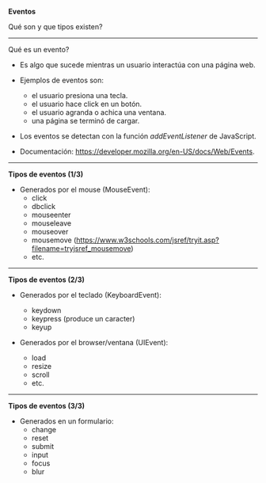 **Eventos**

Qué son y que tipos existen?

----------------------------------------------------------------
Qué es un evento?

- Es algo que sucede mientras un usuario interactúa con una página web.

- Ejemplos de eventos son: <br>
    - el usuario presiona una tecla.<br>
    - el usuario hace click en un botón.<br>
    - el usuario agranda o achica una ventana.<br>
    - una página se terminó de cargar.

- Los eventos se detectan con la función *addEventListener* de JavaScript.

- Documentación: https://developer.mozilla.org/en-US/docs/Web/Events.

----------------------------------------------------------------
**Tipos de eventos (1/3)**

- Generados por el mouse (MouseEvent):<br>
    - click <br>
    - dbclick <br>
    - mouseenter <br>
    - mouseleave <br>
    - mouseover <br>
    - mousemove (https://www.w3schools.com/jsref/tryit.asp?filename=tryjsref_mousemove) <br>
    - etc. 

----------------------------------------------------------------
**Tipos de eventos (2/3)**

- Generados por el teclado (KeyboardEvent):<br>
    - keydown <br>
    - keypress (produce un caracter)<br>
    - keyup 

- Generados por el browser/ventana (UIEvent):<br>
    - load <br>
    - resize <br>
    - scroll <br>
    - etc.

----------------------------------------------------------------
**Tipos de eventos (3/3)**

- Generados en un formulario:<br>
    - change <br>
    - reset <br>
    - submit <br>
    - input <br>
    - focus <br>
    - blur 

